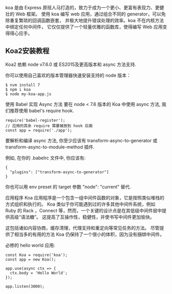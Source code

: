 
koa 是由 Express 原班人马打造的，致力于成为一个更小、更富有表现力、更健壮的 Web 框架。 
使用 koa 编写 web 应用，通过组合不同的 generator，可以免除重复繁琐的回调函数嵌套， 并极大地提升错误处理的效率。koa 不在内核方法中绑定任何中间件， 它仅仅提供了一个轻量优雅的函数库，使得编写 Web 应用变得得心应手。

## Koa2安装教程
Koa2 依赖 node v7.6.0 或 ES2015及更高版本和 async 方法支持.

你可以使用自己喜欢的版本管理器快速安装支持的 node 版本：
```
$ nvm install 7
$ npm i koa
$ node my-koa-app.js
```
使用 Babel 实现 Async 方法
要在 node < 7.6 版本的 Koa 中使用 async 方法, 我们推荐使用 babel's require hook.
```
require('babel-register');
// 应用的其余 require 需要被放到 hook 后面
const app = require('./app');
```
要解析和编译 async 方法, 你至少应该有 transform-async-to-generator 或 transform-async-to-module-method 插件.

例如, 在你的 .babelrc 文件中, 你应该有:
```
{
  "plugins": ["transform-async-to-generator"]
}
```
你也可以用 env preset 的 target 参数 "node": "current" 替代.

应用程序
Koa 应用程序是一个包含一组中间件函数的对象，它是按照类似堆栈的方式组织和执行的。 Koa 类似于你可能遇到过的许多其他中间件系统，例如 Ruby 的 Rack ，Connect 等，然而，一个关键的设计点是在其低级中间件层中提供高级“语法糖”。 这提高了互操作性，稳健性，并使书写中间件更加愉快。

这包括诸如内容协商，缓存清理，代理支持和重定向等常见任务的方法。 尽管提供了相当多的有用的方法 Koa 仍保持了一个很小的体积，因为没有捆绑中间件。

必修的 hello world 应用:
```
const Koa = require('koa');
const app = new Koa();

app.use(async ctx => {
  ctx.body = 'Hello World';
});

app.listen(3000);
```